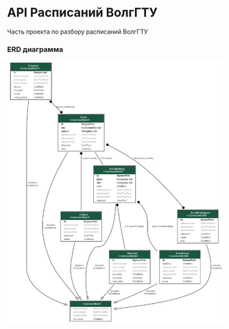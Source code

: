 # API Расписаний ВолгГТУ

Часть проекта по разбору расписаний ВолгГТУ

### ERD диаграмма

![ERD Диаграмма](resources/erd.png)
